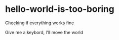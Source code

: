 # hello-world-is-too-boring
Checking if everything works fine

Give me a keybord, I'll move the world
